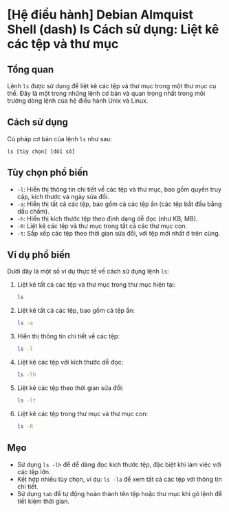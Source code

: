 # [Hệ điều hành] Debian Almquist Shell (dash) ls Cách sử dụng: Liệt kê các tệp và thư mục

## Tổng quan
Lệnh `ls` được sử dụng để liệt kê các tệp và thư mục trong một thư mục cụ thể. Đây là một trong những lệnh cơ bản và quan trọng nhất trong môi trường dòng lệnh của hệ điều hành Unix và Linux.

## Cách sử dụng
Cú pháp cơ bản của lệnh `ls` như sau:
```
ls [tùy chọn] [đối số]
```

## Tùy chọn phổ biến
- `-l`: Hiển thị thông tin chi tiết về các tệp và thư mục, bao gồm quyền truy cập, kích thước và ngày sửa đổi.
- `-a`: Hiển thị tất cả các tệp, bao gồm cả các tệp ẩn (các tệp bắt đầu bằng dấu chấm).
- `-h`: Hiển thị kích thước tệp theo định dạng dễ đọc (như KB, MB).
- `-R`: Liệt kê các tệp và thư mục trong tất cả các thư mục con.
- `-t`: Sắp xếp các tệp theo thời gian sửa đổi, với tệp mới nhất ở trên cùng.

## Ví dụ phổ biến
Dưới đây là một số ví dụ thực tế về cách sử dụng lệnh `ls`:

1. Liệt kê tất cả các tệp và thư mục trong thư mục hiện tại:
   ```bash
   ls
   ```

2. Liệt kê tất cả các tệp, bao gồm cả tệp ẩn:
   ```bash
   ls -a
   ```

3. Hiển thị thông tin chi tiết về các tệp:
   ```bash
   ls -l
   ```

4. Liệt kê các tệp với kích thước dễ đọc:
   ```bash
   ls -lh
   ```

5. Liệt kê các tệp theo thời gian sửa đổi:
   ```bash
   ls -lt
   ```

6. Liệt kê các tệp trong thư mục và thư mục con:
   ```bash
   ls -R
   ```

## Mẹo
- Sử dụng `ls -lh` để dễ dàng đọc kích thước tệp, đặc biệt khi làm việc với các tệp lớn.
- Kết hợp nhiều tùy chọn, ví dụ: `ls -la` để xem tất cả các tệp với thông tin chi tiết.
- Sử dụng `tab` để tự động hoàn thành tên tệp hoặc thư mục khi gõ lệnh để tiết kiệm thời gian.
